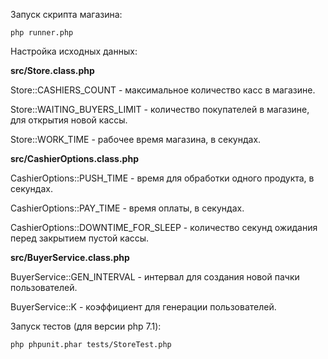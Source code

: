Запуск скрипта магазина:

`php runner.php`

Настройка исходных данных:

**src/Store.class.php**

Store::CASHIERS_COUNT - максимальное количество касс в магазине.

Store::WAITING_BUYERS_LIMIT - количество покупателей в магазине, для открытия новой кассы.

Store::WORK_TIME - рабочее время магазина, в секундах.

**src/CashierOptions.class.php**

CashierOptions::PUSH_TIME - время для обработки одного продукта, в секундах.

CashierOptions::PAY_TIME - время оплаты, в секундах.

CashierOptions::DOWNTIME_FOR_SLEEP - количество секунд ожидания перед закрытием пустой кассы.

**src/BuyerService.class.php**

BuyerService::GEN_INTERVAL - интервал для создания новой пачки пользователей.

BuyerService::K - коэффициент для генерации пользователей.


Запуск тестов (для версии php 7.1):

`php phpunit.phar tests/StoreTest.php`
